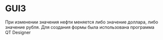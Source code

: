 # GUI3

При изменении значения нефти меняется либо значение доллара, либо значение рубля.
Для создания формы была использована программа QT Designer
